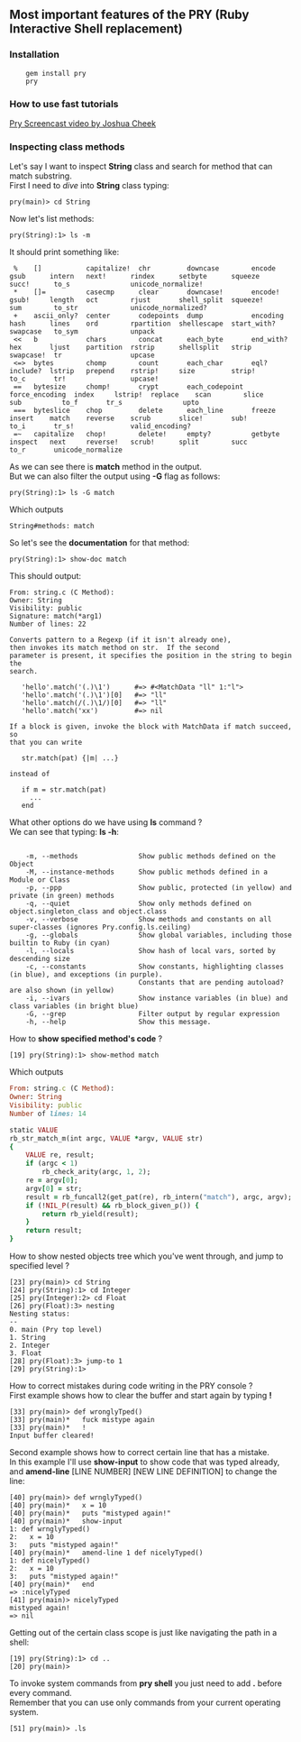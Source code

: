 ## Most important features of the **PRY** (Ruby Interactive Shell replacement)

### Installation
```shell
	gem install pry
	pry
```

### How to use fast tutorials
<a href="https://vimeo.com/26391171">Pry Screencast video by Joshua Cheek</a>

### Inspecting class methods
Let's say I want to inspect **String** class and search for method that can match substring. <br />
First I need to *dive* into **String** class typing:
```shell
pry(main)> cd String
```
Now let's list methods:
```shell
pry(String):1> ls -m
```
It should print something like:
```
 %    []           capitalize!  chr         downcase        encode          gsub      intern   next!      rindex      setbyte      squeeze      succ!      to_s               unicode_normalize!
 *    []=          casecmp      clear       downcase!       encode!         gsub!     length   oct        rjust       shell_split  squeeze!     sum        to_str             unicode_normalized?
 +    ascii_only?  center       codepoints  dump            encoding        hash      lines    ord        rpartition  shellescape  start_with?  swapcase   to_sym             unpack
 <<   b            chars        concat      each_byte       end_with?       hex       ljust    partition  rstrip      shellsplit   strip        swapcase!  tr                 upcase
 <=>  bytes        chomp        count       each_char       eql?            include?  lstrip   prepend    rstrip!     size         strip!       to_c       tr!                upcase!
 ==   bytesize     chomp!       crypt       each_codepoint  force_encoding  index     lstrip!  replace    scan        slice        sub          to_f       tr_s               upto
 ===  byteslice    chop         delete      each_line       freeze          insert    match    reverse    scrub       slice!       sub!         to_i       tr_s!              valid_encoding?
 =~   capitalize   chop!        delete!     empty?          getbyte         inspect   next     reverse!   scrub!      split        succ         to_r       unicode_normalize
```
As we can see there is **match** method in the output.<br />
But we can also filter the output using **-G** flag as follows: <br />
```shell
pry(String):1> ls -G match
```
Which outputs <br />
```shell
String#methods: match
```
So let's see the **documentation** for that method:<br />
```shell
pry(String):1> show-doc match
```
This should output: <br />
```
From: string.c (C Method):
Owner: String
Visibility: public
Signature: match(*arg1)
Number of lines: 22

Converts pattern to a Regexp (if it isn't already one),
then invokes its match method on str.  If the second
parameter is present, it specifies the position in the string to begin the
search.

   'hello'.match('(.)\1')      #=> #<MatchData "ll" 1:"l">
   'hello'.match('(.)\1')[0]   #=> "ll"
   'hello'.match(/(.)\1/)[0]   #=> "ll"
   'hello'.match('xx')         #=> nil

If a block is given, invoke the block with MatchData if match succeed, so
that you can write

   str.match(pat) {|m| ...}

instead of

   if m = str.match(pat)
     ...
   end
```
What other options do we have using **ls** command ?<br />
We can see that typing: **ls -h**: <br />
```shell

    -m, --methods               Show public methods defined on the Object
    -M, --instance-methods      Show public methods defined in a Module or Class
    -p, --ppp                   Show public, protected (in yellow) and private (in green) methods
    -q, --quiet                 Show only methods defined on object.singleton_class and object.class
    -v, --verbose               Show methods and constants on all super-classes (ignores Pry.config.ls.ceiling)
    -g, --globals               Show global variables, including those builtin to Ruby (in cyan)
    -l, --locals                Show hash of local vars, sorted by descending size
    -c, --constants             Show constants, highlighting classes (in blue), and exceptions (in purple).
                                Constants that are pending autoload? are also shown (in yellow)
    -i, --ivars                 Show instance variables (in blue) and class variables (in bright blue)
    -G, --grep                  Filter output by regular expression
    -h, --help                  Show this message.
```

How to **show specified method's code** ? <br />
```shell
[19] pry(String):1> show-method match
```
Which outputs <br />
```ruby
From: string.c (C Method):
Owner: String
Visibility: public
Number of lines: 14

static VALUE
rb_str_match_m(int argc, VALUE *argv, VALUE str)
{
    VALUE re, result;
    if (argc < 1)
        rb_check_arity(argc, 1, 2);
    re = argv[0];
    argv[0] = str;
    result = rb_funcall2(get_pat(re), rb_intern("match"), argc, argv);
    if (!NIL_P(result) && rb_block_given_p()) {
        return rb_yield(result);
    }
    return result;
}
```

How to show nested objects tree which you've went through, and jump to specified level ? <br />
```shell
[23] pry(main)> cd String
[24] pry(String):1> cd Integer
[25] pry(Integer):2> cd Float
[26] pry(Float):3> nesting
Nesting status:
--
0. main (Pry top level)
1. String
2. Integer
3. Float
[28] pry(Float):3> jump-to 1
[29] pry(String):1>
```

How to correct mistakes during code writing in the PRY console ? <br />
First example shows how to clear the buffer and start again by typing **!**
```shell
[33] pry(main)> def wronglyTped()
[33] pry(main)*   fuck mistype again
[33] pry(main)*   !
Input buffer cleared!
```
Second example shows how to correct certain line that has a mistake.<br />
In this example I'll use **show-input** to show code that was typed already, <br />
and **amend-line** [LINE NUMBER] [NEW LINE DEFINITION] to change the line: <br />  
```shell
[40] pry(main)> def wrnglyTyped()
[40] pry(main)*   x = 10
[40] pry(main)*   puts "mistyped again!"
[40] pry(main)*   show-input
1: def wrnglyTyped()
2:   x = 10
3:   puts "mistyped again!"
[40] pry(main)*   amend-line 1 def nicelyTyped()
1: def nicelyTyped()
2:   x = 10
3:   puts "mistyped again!"
[40] pry(main)*   end
=> :nicelyTyped
[41] pry(main)> nicelyTyped
mistyped again!
=> nil

```

Getting out of the certain class scope is just like navigating the path in a shell:

```shell
[19] pry(String):1> cd ..
[20] pry(main)>
```

To invoke system commands from **pry shell** you just need to add **.** before every command. <br />
Remember that you can use only commands from your current operating system. <br />
```shell
[51] pry(main)> .ls
```